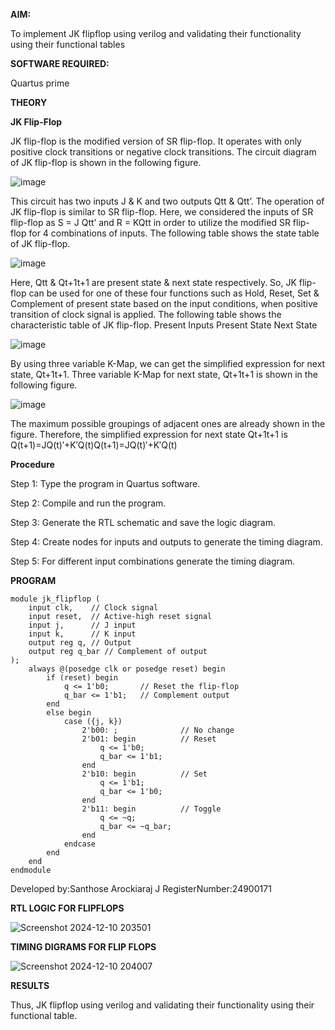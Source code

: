 **AIM:** 

To implement  JK flipflop using verilog and validating their functionality using their functional tables

**SOFTWARE REQUIRED:**

Quartus prime

**THEORY**

**JK Flip-Flop**

JK flip-flop is the modified version of SR flip-flop. It operates with only positive clock transitions or negative clock transitions. The circuit diagram of JK flip-flop is shown in the following figure.

![image](https://github.com/naavaneetha/JKFLIPFLOP-USING-IF-ELSE/assets/154305477/a649c30b-232b-4558-b188-fd6c09845180)


This circuit has two inputs J & K and two outputs Qtt & Qtt’. The operation of JK flip-flop is similar to SR flip-flop. Here, we considered the inputs of SR flip-flop as S = J Qtt’ and R = KQtt in order to utilize the modified SR flip-flop for 4 combinations of inputs. The following table shows the state table of JK flip-flop.

![image](https://github.com/naavaneetha/JKFLIPFLOP-USING-IF-ELSE/assets/154305477/c4360742-e8a8-4937-b089-c46c0433f9a3)

 
Here, Qtt & Qt+1t+1 are present state & next state respectively. So, JK flip-flop can be used for one of these four functions such as Hold, Reset, Set & Complement of present state based on the input conditions, when positive transition of clock signal is applied. The following table shows the characteristic table of JK flip-flop. Present Inputs Present State Next State
 
![image](https://github.com/naavaneetha/JKFLIPFLOP-USING-IF-ELSE/assets/154305477/6c275261-a6d5-4c37-a3a7-1e88ca11c4cd)

By using three variable K-Map, we can get the simplified expression for next state, Qt+1t+1. Three variable K-Map for next state, Qt+1t+1 is shown in the following figure.
 
![image](https://github.com/naavaneetha/JKFLIPFLOP-USING-IF-ELSE/assets/154305477/5174f41b-0ce0-4329-a372-6d1943ea6673)

The maximum possible groupings of adjacent ones are already shown in the figure. Therefore, the simplified expression for next state Qt+1t+1 is Q(t+1)=JQ(t)′+K′Q(t)Q(t+1)=JQ(t)′+K′Q(t)

**Procedure**

Step 1:  Type the program in Quartus software.

Step 2:  Compile and run the program.

Step 3:  Generate the RTL schematic and save the logic diagram.

Step 4:  Create nodes for inputs and outputs to generate the timing diagram.

Step 5:  For different input combinations generate the timing diagram.


**PROGRAM**


~~~
module jk_flipflop (
    input clk,    // Clock signal
    input reset,  // Active-high reset signal
    input j,      // J input
    input k,      // K input
    output reg q, // Output
    output reg q_bar // Complement of output
);
    always @(posedge clk or posedge reset) begin
        if (reset) begin
            q <= 1'b0;       // Reset the flip-flop
            q_bar <= 1'b1;   // Complement output
        end
        else begin
            case ({j, k})
                2'b00: ;              // No change
                2'b01: begin          // Reset
                    q <= 1'b0;
                    q_bar <= 1'b1;
                end
                2'b10: begin          // Set
                    q <= 1'b1;
                    q_bar <= 1'b0;
                end
                2'b11: begin          // Toggle
                    q <= ~q;
                    q_bar <= ~q_bar;
                end
            endcase
        end
    end
endmodule
~~~

Developed by:Santhose Arockiaraj J
RegisterNumber:24900171


**RTL LOGIC FOR FLIPFLOPS**

![Screenshot 2024-12-10 203501](https://github.com/user-attachments/assets/40bdbd31-fa74-492d-b30c-7aba6227e2c9)

**TIMING DIGRAMS FOR FLIP FLOPS**

![Screenshot 2024-12-10 204007](https://github.com/user-attachments/assets/e6efd36a-e1b0-42a7-955b-227b8bb0a026)

**RESULTS**

Thus, JK flipflop using verilog and validating their functionality using their functional table.
